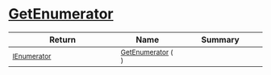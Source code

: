 # [GetEnumerator](./SequentialTransformPipeline-100663509.md)



| Return | Name | Summary | 
| --- | --- | --- | 
| <sub>[IEnumerator](https://docs.microsoft.com/en-us/dotnet/api/System.Collections.IEnumerator)</sub><img width=200/>| <sub>[GetEnumerator](./SequentialTransformPipeline-100663509.md) (  )</sub>| <sub></sub><img width=200/>| <br>


